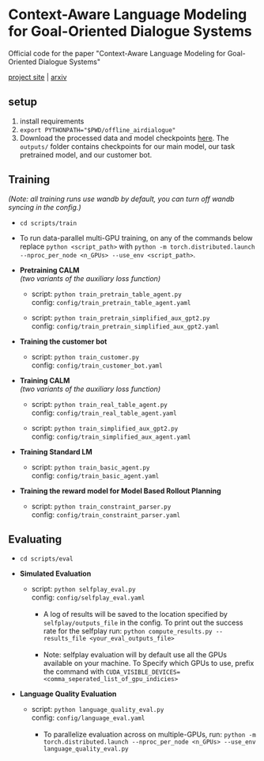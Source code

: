 # Context-Aware Language Modeling for Goal-Oriented Dialogue Systems

Official code for the paper "Context-Aware Language Modeling for Goal-Oriented Dialogue Systems"

[project site]() | [arxiv]()

## **setup**

1. install requirements
2. `export PYTHONPATH="$PWD/offline_airdialogue"`
3. Download the processed data and model checkpoints [here](https://drive.google.com/drive/folders/1mnAGcgqyQC3ygILwwf-llxLf70nT9AT9?usp=sharing). The `outputs/` folder contains checkpoints for our main model, our task pretrained model, and our customer bot.

## **Training**
   *(Note: all training runs use wandb by default, you can turn off wandb syncing in the config.)*
* `cd scripts/train`
* To run data-parallel multi-GPU training, on any of the commands below replace `python <script_path>` with `python -m torch.distributed.launch --nproc_per_node <n_GPUs> --use_env <script_path>`.

* **Pretraining CALM**<br>
    *(two variants of the auxiliary loss function)*

    * 
        script: `python train_pretrain_table_agent.py`<br>
        config: `config/train_pretrain_table_agent.yaml`

    * 
        script: `python train_pretrain_simplified_aux_gpt2.py`<br>
        config: `config/train_pretrain_simplified_aux_gpt2.yaml`

* **Training the customer bot**

    * 
        script: `python train_customer.py`<br>
        config: `config/train_customer_bot.yaml`

* **Training CALM**<br>
    *(two variants of the auxiliary loss function)*

    * 
        script: `python train_real_table_agent.py`<br>
        config: `config/train_real_table_agent.yaml`

    * 
        script: `python train_simplified_aux_gpt2.py`<br>
        config: `config/train_simplified_aux_agent.yaml`

* **Training Standard LM**
    
    *
        script: `python train_basic_agent.py`<br>
        config: `config/train_basic_agent.yaml`

* **Training the reward model for Model Based Rollout Planning**

    *
        script: `python train_constraint_parser.py`<br>
        config: `config/train_constraint_parser.yaml`

## Evaluating

* `cd scripts/eval`

* **Simulated Evaluation**

    *
        script: `python selfplay_eval.py`<br>
        config: `config/selfplay_eval.yaml`<br><br>
        * A log of results will be saved to the location specified by `selfplay/outputs_file` in the config. To print out the success rate for the selfplay run: `python compute_results.py --results_file <your_eval_outputs_file>`<br><br>
        * Note: selfplay evaluation will by default use all the GPUs available on your machine. To Specify which GPUs to use, prefix the command with `CUDA_VISIBLE_DEVICES=<comma_seperated_list_of_gpu_indicies>`

* **Language Quality Evaluation**

    *
        script: `python language_quality_eval.py`<br>
        config: `config/language_eval.yaml`<br><br>
        * To parallelize evaluation across on multiple-GPUs, run: `python -m torch.distributed.launch --nproc_per_node <n_GPUs> --use_env language_quality_eval.py`
